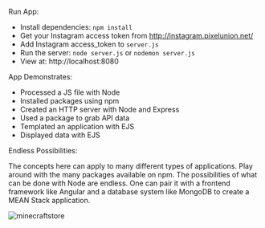 Run App:

- Install dependencies: `npm install`
- Get your Instagram access token from http://instagram.pixelunion.net/
- Add Instagram access_token to `server.js`
- Run the server: `node server.js` or `nodemon server.js`
- View at: http://localhost:8080

App Demonstrates:

- Processed a JS file with Node
- Installed packages using npm
- Created an HTTP server with Node and Express
- Used a package to grab API data
- Templated an application with EJS
- Displayed data with EJS

Endless Possibilities:

The concepts here can apply to many different types of applications. Play around with the many
packages available on npm. The possibilities of what can be done with Node are endless.
One can pair it with a frontend framework like Angular and a database system like MongoDB to
create a MEAN Stack application.

![minecraftstore](https://user-images.githubusercontent.com/2385925/31488638-fed14a06-af46-11e7-9413-46d9592741a9.png)

